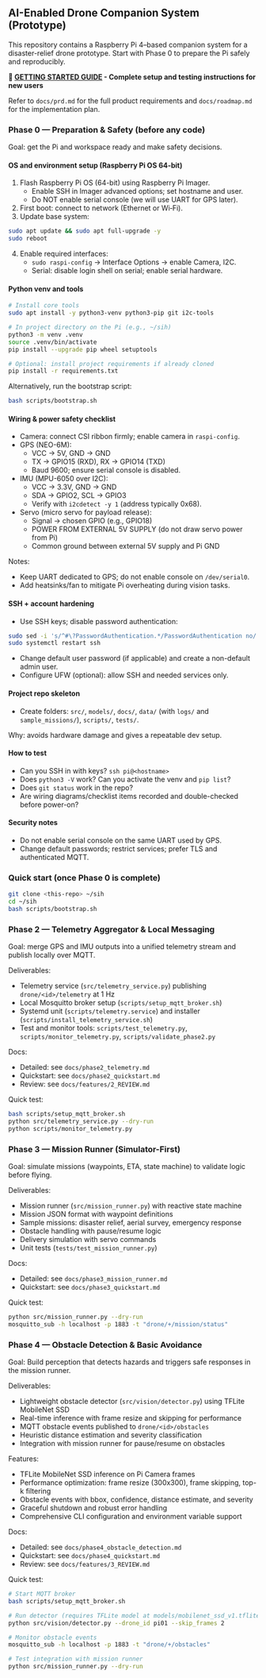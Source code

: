 ## AI-Enabled Drone Companion System (Prototype)

This repository contains a Raspberry Pi 4–based companion system for a disaster-relief drone prototype. Start with Phase 0 to prepare the Pi safely and reproducibly.

**🚀 [GETTING STARTED GUIDE](docs/GETTING_STARTED.md) - Complete setup and testing instructions for new users**

Refer to `docs/prd.md` for the full product requirements and `docs/roadmap.md` for the implementation plan.

### Phase 0 — Preparation & Safety (before any code)

Goal: get the Pi and workspace ready and make safety decisions.

#### OS and environment setup (Raspberry Pi OS 64-bit)

1) Flash Raspberry Pi OS (64-bit) using Raspberry Pi Imager.
   - Enable SSH in Imager advanced options; set hostname and user.
   - Do NOT enable serial console (we will use UART for GPS later).
2) First boot: connect to network (Ethernet or Wi‑Fi).
3) Update base system:

```bash
sudo apt update && sudo apt full-upgrade -y
sudo reboot
```

4) Enable required interfaces:
   - `sudo raspi-config` → Interface Options → enable Camera, I2C.
   - Serial: disable login shell on serial; enable serial hardware.

#### Python venv and tools

```bash
# Install core tools
sudo apt install -y python3-venv python3-pip git i2c-tools

# In project directory on the Pi (e.g., ~/sih)
python3 -m venv .venv
source .venv/bin/activate
pip install --upgrade pip wheel setuptools

# Optional: install project requirements if already cloned
pip install -r requirements.txt
```

Alternatively, run the bootstrap script:

```bash
bash scripts/bootstrap.sh
```

#### Wiring & power safety checklist

- Camera: connect CSI ribbon firmly; enable camera in `raspi-config`.
- GPS (NEO-6M):
  - VCC → 5V, GND → GND
  - TX → GPIO15 (RXD), RX → GPIO14 (TXD)
  - Baud 9600; ensure serial console is disabled.
- IMU (MPU-6050 over I2C):
  - VCC → 3.3V, GND → GND
  - SDA → GPIO2, SCL → GPIO3
  - Verify with `i2cdetect -y 1` (address typically 0x68).
- Servo (micro servo for payload release):
  - Signal → chosen GPIO (e.g., GPIO18)
  - POWER FROM EXTERNAL 5V SUPPLY (do not draw servo power from Pi)
  - Common ground between external 5V supply and Pi GND

Notes:
- Keep UART dedicated to GPS; do not enable console on `/dev/serial0`.
- Add heatsinks/fan to mitigate Pi overheating during vision tasks.

#### SSH + account hardening

- Use SSH keys; disable password authentication:

```bash
sudo sed -i 's/^#\?PasswordAuthentication.*/PasswordAuthentication no/' /etc/ssh/sshd_config
sudo systemctl restart ssh
```

- Change default user password (if applicable) and create a non-default admin user.
- Configure UFW (optional): allow SSH and needed services only.

#### Project repo skeleton

- Create folders: `src/`, `models/`, `docs/`, `data/` (with `logs/` and `sample_missions/`), `scripts/`, `tests/`.

Why: avoids hardware damage and gives a repeatable dev setup.

#### How to test

- Can you SSH in with keys? `ssh pi@<hostname>`
- Does `python3 -V` work? Can you activate the venv and `pip list`?
- Does `git status` work in the repo?
- Are wiring diagrams/checklist items recorded and double-checked before power-on?

#### Security notes

- Do not enable serial console on the same UART used by GPS.
- Change default passwords; restrict services; prefer TLS and authenticated MQTT.

### Quick start (once Phase 0 is complete)

```bash
git clone <this-repo> ~/sih
cd ~/sih
bash scripts/bootstrap.sh
```
### Phase 2 — Telemetry Aggregator & Local Messaging

Goal: merge GPS and IMU outputs into a unified telemetry stream and publish locally over MQTT.

Deliverables:
- Telemetry service (`src/telemetry_service.py`) publishing `drone/<id>/telemetry` at 1 Hz
- Local Mosquitto broker setup (`scripts/setup_mqtt_broker.sh`)
- Systemd unit (`scripts/telemetry.service`) and installer (`scripts/install_telemetry_service.sh`)
- Test and monitor tools: `scripts/test_telemetry.py`, `scripts/monitor_telemetry.py`, `scripts/validate_phase2.py`

Docs:
- Detailed: see `docs/phase2_telemetry.md`
- Quickstart: see `docs/phase2_quickstart.md`
- Review: see `docs/features/2_REVIEW.md`

Quick test:
```bash
bash scripts/setup_mqtt_broker.sh
python src/telemetry_service.py --dry-run
python scripts/monitor_telemetry.py
```

### Phase 3 — Mission Runner (Simulator-First)

Goal: simulate missions (waypoints, ETA, state machine) to validate logic before flying.

Deliverables:
- Mission runner (`src/mission_runner.py`) with reactive state machine
- Mission JSON format with waypoint definitions
- Sample missions: disaster relief, aerial survey, emergency response
- Obstacle handling with pause/resume logic
- Delivery simulation with servo commands
- Unit tests (`tests/test_mission_runner.py`)

Docs:
- Detailed: see `docs/phase3_mission_runner.md`
- Quickstart: see `docs/phase3_quickstart.md`

Quick test:
```bash
python src/mission_runner.py --dry-run
mosquitto_sub -h localhost -p 1883 -t "drone/+/mission/status"
```

### Phase 4 — Obstacle Detection & Basic Avoidance

Goal: Build perception that detects hazards and triggers safe responses in the mission runner.

Deliverables:
- Lightweight obstacle detector (`src/vision/detector.py`) using TFLite MobileNet SSD
- Real-time inference with frame resize and skipping for performance
- MQTT obstacle events published to `drone/<id>/obstacles`
- Heuristic distance estimation and severity classification
- Integration with mission runner for pause/resume on obstacles

Features:
- TFLite MobileNet SSD inference on Pi Camera frames
- Performance optimization: frame resize (300x300), frame skipping, top-k filtering
- Obstacle events with bbox, confidence, distance estimate, and severity
- Graceful shutdown and robust error handling
- Comprehensive CLI configuration and environment variable support

Docs:
- Detailed: see `docs/phase4_obstacle_detection.md`
- Quickstart: see `docs/phase4_quickstart.md`
- Review: see `docs/features/3_REVIEW.md`

Quick test:
```bash
# Start MQTT broker
bash scripts/setup_mqtt_broker.sh

# Run detector (requires TFLite model at models/mobilenet_ssd_v1.tflite)
python src/vision/detector.py --drone_id pi01 --skip_frames 2

# Monitor obstacle events
mosquitto_sub -h localhost -p 1883 -t "drone/+/obstacles"

# Test integration with mission runner
python src/mission_runner.py --dry-run
```


